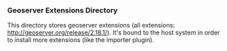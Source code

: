 ### Geoserver Extensions Directory

This directory stores geoserver extensions (all extensions: http://geoserver.org/release/2.18.1/).
It's bound to the host system in order to install more extensions (like the importer plugin).